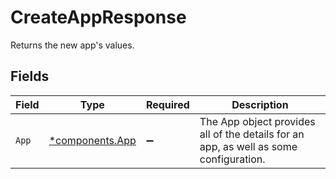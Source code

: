 # CreateAppResponse

Returns the new app's values.


## Fields

| Field                                                                                 | Type                                                                                  | Required                                                                              | Description                                                                           |
| ------------------------------------------------------------------------------------- | ------------------------------------------------------------------------------------- | ------------------------------------------------------------------------------------- | ------------------------------------------------------------------------------------- |
| `App`                                                                                 | [*components.App](../../models/components/app.md)                                     | :heavy_minus_sign:                                                                    | The App object provides all of the details for an app, as well as some configuration. |